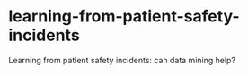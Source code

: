 learning-from-patient-safety-incidents
======================================

Learning from patient safety incidents: can data mining help?
